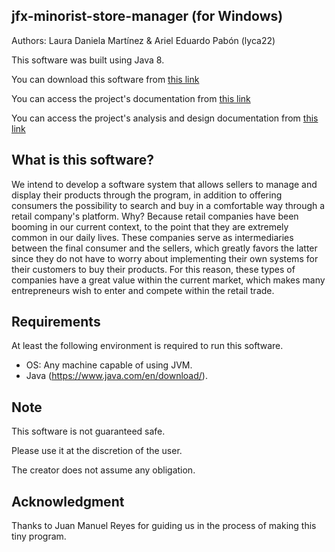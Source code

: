 jfx-minorist-store-manager (for Windows)
------------

Authors: Laura Daniela Martínez & Ariel Eduardo Pabón (lyca22)

This software was built using Java 8.

You can download this software from [this link](https://github.com/lyca22/jfx-minorist-store-manager)

You can access the project's documentation from [this link](https://drive.google.com/file/d/1X6oYLRqMg6nAhgguK0LBNk8JxUHKVyk6/view?usp=sharing)

You can access the project's analysis and design documentation from [this link](https://drive.google.com/file/d/1HvwrbWdl-Rxy03NRbyC0aiC5aNi0_g6U/view?usp=sharing)

What is this software?
------------

We intend to develop a software system that allows sellers to manage and display their products through the program, in addition to offering consumers the possibility to search and buy in a comfortable way through a retail company's platform. Why? Because retail companies have been booming in our current context, to the point that they are extremely common in our daily lives. These companies serve as intermediaries between the final consumer and the sellers, which greatly favors the latter since they do not have to worry about implementing their own systems for their customers to buy their products. For this reason, these types of companies have a great value within the current market, which makes many entrepreneurs wish to enter and compete within the retail trade.


Requirements
------------

At least the following environment is required to run this software.

 * OS: Any machine capable of using JVM.
 * Java (https://www.java.com/en/download/).


Note
------------

This software is not guaranteed safe.

Please use it at the discretion of the user.

The creator does not assume any obligation.


Acknowledgment
------------

Thanks to Juan Manuel Reyes for guiding us in the process of making this tiny program.

